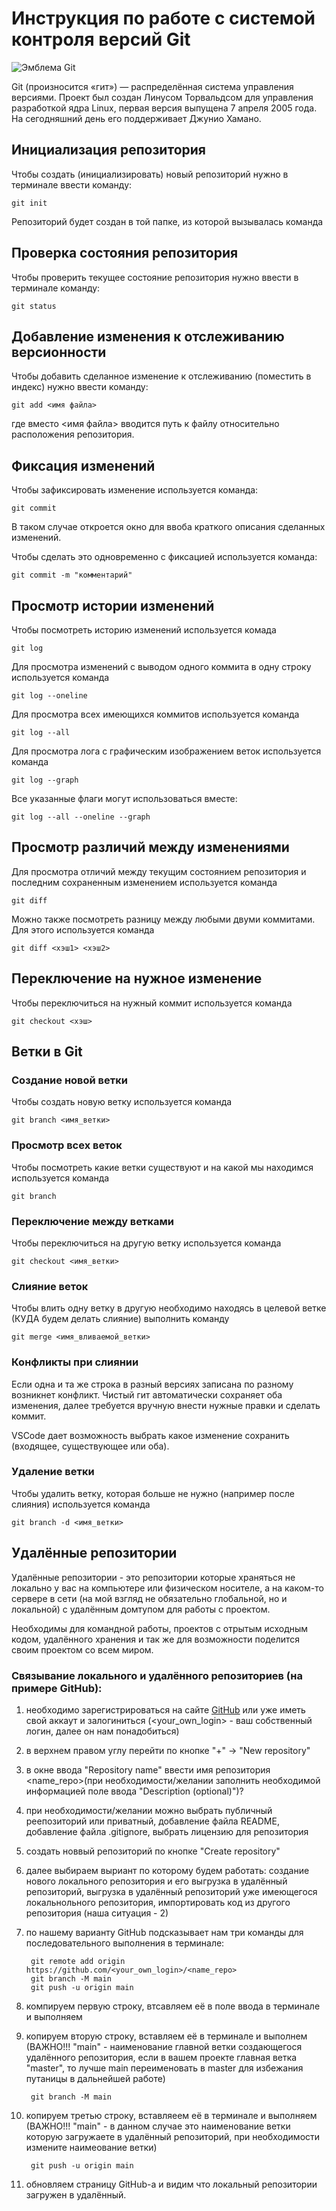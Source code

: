 # **Инструкция по работе с системой контроля версий Git**

![Эмблема Git](git.jpg)

Git (произносится «гит») — распределённая система управления версиями. Проект был создан Линусом Торвальдсом для управления разработкой ядра Linux, первая версия выпущена 7 апреля 2005 года. На сегодняшний день его поддерживает Джунио Хамано.

## Инициализация репозитория

Чтобы создать (инициализировать) новый репозиторий нужно в терминале ввести команду:

    git init

Репозиторий будет создан в той папке, из которой вызывалась команда

## Проверка состояния репозитория

Чтобы проверить текущее состояние репозитория нужно ввести в терминале команду:

    git status

## Добавление изменения к отслеживанию версионности

Чтобы добавить сделанное изменение к отслеживанию (поместить в индекс) нужно ввести команду:

    git add <имя файла>

где вместо <имя файла> вводится путь к файлу относительно расположения репозитория.

## Фиксация изменений

Чтобы зафиксировать изменение используется команда:

    git commit

В таком случае откроется окно для ввоба краткого описания сделанных изменений.

Чтобы сделать это одновременно с фиксацией используется команда:

    git commit -m "комментарий"

## Просмотр истории изменений

Чтобы посмотреть историю изменений используется комада

    git log

Для просмотра изменений с выводом одного коммита в одну строку используется команда

    git log --oneline

Для просмотра всех имеющихся коммитов используется команда

    git log --all

Для просмотра лога с графическим изображением веток используется команда

    git log --graph

Все указанные флаги могут использоваться вместе:

    git log --all --oneline --graph

## Просмотр различий между изменениями

Для просмотра отличий между текущим состоянием репозитория и последним сохраненным изменением используется команда

    git diff

Можно также посмотреть разницу между любыми двуми коммитами. Для этого используется команда

    git diff <хэш1> <хэш2>

## Переключение на нужное изменение

Чтобы переключиться на нужный коммит используется команда

    git checkout <хэш>

## Ветки в Git

### Создание новой ветки

Чтобы создать новую ветку используется команда

    git branch <имя_ветки>

### Просмотр всех веток

Чтобы посмотреть какие ветки существуют и на какой мы находимся используется команда

    git branch

### Переключение между ветками

Чтобы переключиться на другую ветку используется команда

    git checkout <имя_ветки>

### Слияние веток

Чтобы влить одну ветку в другую необходимо находясь в целевой ветке (КУДА будем делать слияние) выполнить команду

    git merge <имя_вливаемой_ветки>

### Конфликты при слиянии

Если одна и та же строка в разный версиях записана по разному возникнет конфликт.
Чистый гит автоматически сохраняет оба изменения, далее требуется вручную внести нужные правки и сделать коммит.

VSСode дает возможность выбрать какое изменение сохранить (входящее, существующее или оба).

### Удаление ветки

Чтобы удалить ветку, которая больше не нужно (например после слияния) используется команда

    git branch -d <имя_ветки>

## Удалённые репозитории

Удалённые репозитории - это репозитории которые храняться не локально у вас на компьютере или физическом носителе, а на каком-то сервере в сети (на мой взгляд не обязательно глобальной, но и локальной) с удалённым домтупом для работы с проектом. 

Необходимы для командной работы, проектов с отрытым исходным кодом, удалённого хранения и так же для возможности поделится своим проектом со всем миром.

### Связывание локального и удалённого репозиториев (на примере GitHub):

1. необходимо зарегистрироваться на сайте [GitHub](https://github.com/) или уже иметь свой аккаут и залогиниться (<your_own_login> - ваш собственный логин, далее он нам понадобиться)
1. в верхнем правом углу перейти по кнопке "+" -> "New repository"
1. в окне ввода "Repository name" ввести имя репозитория <name_repo>(при необходимости/желании заполнить необходимой информацией поле ввода "Description (optional)")?
1. при необходимости/желании можно выбрать публичный реепозиторий или приватный, добавление файла README, добавление файла .gitignore, выбрать лицензию для репозитория
1. создать новвый репозиторий по кнопке "Create repository"
1. далее выбираем выриант по которому будем работать: создание нового локального репозитория и его выгрузка в удалённый репозиторий, выгрузка в удалённый репозиторий уже имеющегося локальнольного репозитория, импортировать код из другого репозитория (наша ситуация - 2)
1. по нашему варианту GitHub подсказывает нам три команды для последовательного выполнения в терминале:

        git remote add origin https://github.com/<your_own_login>/<name_repo>
        git branch -M main
        git push -u origin main

1. компируем первую строку, втсавляем её в поле ввода в терминале и выполняем
1. копируем вторую строку, вставляем её в терминале и выполнем (ВАЖНО!!! "main" - наименование главной ветки создающегося удалённого репозитория, если в вашем проекте главная ветка "master", то лучше main переименовать в master для избежания путаницы в дальнейшей работе)

        git branch -M main

1. копируем третью строку, вставляеем её в терминале и выполняем (ВАЖНО!!! "main" - в данном случае это наименование ветки которую загружаете в удалённый репозиторий, при необходимости измените наимеование ветки)

        git push -u origin main

1. обновляем страницу GitHub-a и видим что локальный репозитории загружен в удалённый.

